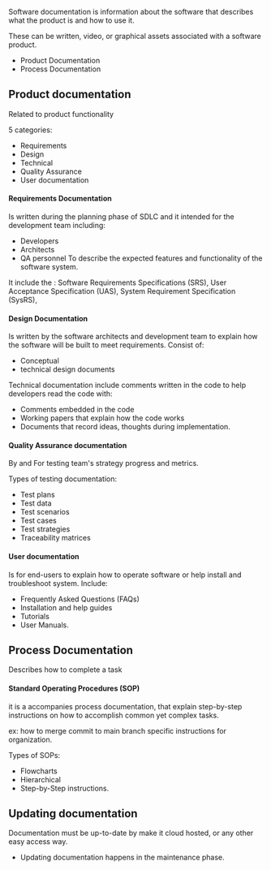 Software documentation is information about the software that describes what the product is and how to use it.

These can be written, video, or graphical assets associated with a software product.

- Product Documentation
- Process Documentation

## Product documentation
Related to product functionality

5 categories:
- Requirements
- Design
- Technical
- Quality Assurance
- User documentation
#### Requirements Documentation
Is written during the planning phase of SDLC and it intended for the development team including:
- Developers
- Architects
- QA personnel
To describe the expected features and functionality of the software system.

It include the :
Software Requirements Specifications (SRS),
User Acceptance Specification (UAS),
System Requirement Specification (SysRS),

#### Design Documentation
Is written by the software architects and development team to explain how the software will be built to meet requirements.
Consist of:
- Conceptual
- technical design documents

Technical documentation include comments written in the code to help developers read the code with:
- Comments embedded in the code
- Working papers that explain how the code works
- Documents that record ideas, thoughts during implementation.

#### Quality Assurance documentation
By and For testing team's strategy progress and metrics.

Types of testing documentation:
- Test plans
- Test data
- Test scenarios
- Test cases
- Test strategies
- Traceability matrices

#### User documentation
Is for end-users to explain how to operate software or help install and troubleshoot system.
Include:
- Frequently Asked Questions (FAQs)
- Installation and help guides
- Tutorials
- User Manuals.

## Process Documentation
Describes how to complete a task

#### Standard Operating Procedures (SOP)
it is a accompanies process documentation, that explain step-by-step instructions on how to accomplish common yet complex tasks.

ex: how to merge commit to main branch specific instructions for organization.

Types of SOPs:
- Flowcharts
- Hierarchical
- Step-by-Step instructions.

## Updating documentation
Documentation must be up-to-date by make it cloud hosted, or any other easy access way.

- Updating documentation happens in the maintenance phase.


